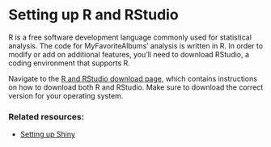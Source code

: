 # Setting up R and RStudio

R is a free software development language commonly used for statistical analysis. 
The code for MyFavoriteAlbums’ analysis is written in R. In order to modify or add on additional 
features, you’ll need to download RStudio, a coding environment that supports R.

Navigate to the [R and RStudio download page](https://posit.co/download/rstudio-desktop/), 
which contains instructions on how to download both R and RStudio. 
Make sure to download the correct version for your operating system.

### Related resources:
  * [Setting up Shiny](shiny.md)
